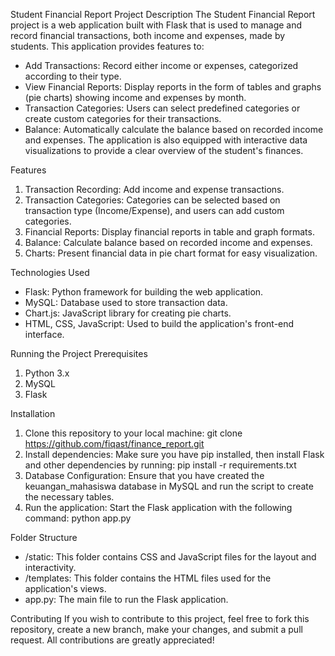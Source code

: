 Student Financial Report
Project Description
The Student Financial Report project is a web application built with Flask that is used to manage and record financial transactions, both income and expenses, made by students. This application provides features to:

- Add Transactions: Record either income or expenses, categorized according to their type.
- View Financial Reports: Display reports in the form of tables and graphs (pie charts) showing income and expenses by month.
- Transaction Categories: Users can select predefined categories or create custom categories for their transactions.
- Balance: Automatically calculate the balance based on recorded income and expenses.
The application is also equipped with interactive data visualizations to provide a clear overview of the student's finances.

Features
1. Transaction Recording: Add income and expense transactions.
2. Transaction Categories: Categories can be selected based on transaction type (Income/Expense), and users can add custom categories.
3. Financial Reports: Display financial reports in table and graph formats.
4. Balance: Calculate balance based on recorded income and expenses.
5. Charts: Present financial data in pie chart format for easy visualization.

Technologies Used
- Flask: Python framework for building the web application.
- MySQL: Database used to store transaction data.
- Chart.js: JavaScript library for creating pie charts.
- HTML, CSS, JavaScript: Used to build the application's front-end interface.

Running the Project
Prerequisites
1. Python 3.x
2. MySQL
3. Flask

Installation
1. Clone this repository to your local machine:
   git clone https://github.com/fiqast/finance_report.git
2. Install dependencies: Make sure you have pip installed, then install Flask and other dependencies by running:
   pip install -r requirements.txt
3. Database Configuration: Ensure that you have created the keuangan_mahasiswa database in MySQL and run the script to create the necessary tables.
4. Run the application: Start the Flask application with the following command:
   python app.py

Folder Structure
- /static: This folder contains CSS and JavaScript files for the layout and interactivity.
- /templates: This folder contains the HTML files used for the application's views.
- app.py: The main file to run the Flask application.

Contributing
If you wish to contribute to this project, feel free to fork this repository, create a new branch, make your changes, and submit a pull request. All contributions are greatly appreciated!



